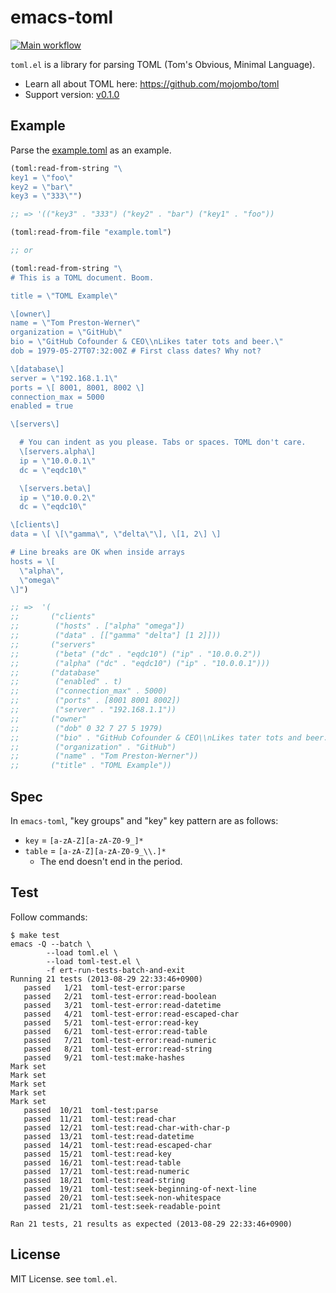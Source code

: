 emacs-toml
==========

[![Main workflow](https://github.com/gongo/emacs-toml/workflows/Main%20workflow/badge.svg)](https://github.com/gongo/emacs-toml/actions?query=workflow%3A%22Main+workflow%22)

`toml.el` is a library for parsing TOML (Tom's Obvious, Minimal Language).

* Learn all about TOML here: https://github.com/mojombo/toml
* Support version: [v0.1.0](https://github.com/mojombo/toml/blob/master/versions/toml-v0.1.0.md)

## Example

Parse the [example.toml](https://github.com/mojombo/toml/blob/master/tests/example.toml) as an example.

```lisp
(toml:read-from-string "\
key1 = \"foo\"
key2 = \"bar\"
key3 = \"333\"")

;; => '(("key3" . "333") ("key2" . "bar") ("key1" . "foo"))
```

```lisp
(toml:read-from-file "example.toml")

;; or

(toml:read-from-string "\
# This is a TOML document. Boom.

title = \"TOML Example\"

\[owner\]
name = \"Tom Preston-Werner\"
organization = \"GitHub\"
bio = \"GitHub Cofounder & CEO\\nLikes tater tots and beer.\"
dob = 1979-05-27T07:32:00Z # First class dates? Why not?

\[database\]
server = \"192.168.1.1\"
ports = \[ 8001, 8001, 8002 \]
connection_max = 5000
enabled = true

\[servers\]

  # You can indent as you please. Tabs or spaces. TOML don't care.
  \[servers.alpha\]
  ip = \"10.0.0.1\"
  dc = \"eqdc10\"

  \[servers.beta\]
  ip = \"10.0.0.2\"
  dc = \"eqdc10\"

\[clients\]
data = \[ \[\"gamma\", \"delta\"\], \[1, 2\] \]

# Line breaks are OK when inside arrays
hosts = \[
  \"alpha\",
  \"omega\"
\]")

;; =>  '(
;;       ("clients"
;;        ("hosts" . ["alpha" "omega"])
;;        ("data" . [["gamma" "delta"] [1 2]]))
;;       ("servers"
;;        ("beta" ("dc" . "eqdc10") ("ip" . "10.0.0.2"))
;;        ("alpha" ("dc" . "eqdc10") ("ip" . "10.0.0.1")))
;;       ("database"
;;        ("enabled" . t)
;;        ("connection_max" . 5000)
;;        ("ports" . [8001 8001 8002])
;;        ("server" . "192.168.1.1"))
;;       ("owner"
;;        ("dob" 0 32 7 27 5 1979)
;;        ("bio" . "GitHub Cofounder & CEO\\nLikes tater tots and beer.")
;;        ("organization" . "GitHub")
;;        ("name" . "Tom Preston-Werner"))
;;       ("title" . "TOML Example"))
```

## Spec

In `emacs-toml`, "key groups" and "key" key pattern are as follows:

* `key` = `[a-zA-Z][a-zA-Z0-9_]*`
* `table` = `[a-zA-Z][a-zA-Z0-9_\\.]*`
    * The end doesn't end in the period.

## Test

Follow commands:

```
$ make test
emacs -Q --batch \
		--load toml.el \
		--load toml-test.el \
		-f ert-run-tests-batch-and-exit
Running 21 tests (2013-08-29 22:33:46+0900)
   passed   1/21  toml-test-error:parse
   passed   2/21  toml-test-error:read-boolean
   passed   3/21  toml-test-error:read-datetime
   passed   4/21  toml-test-error:read-escaped-char
   passed   5/21  toml-test-error:read-key
   passed   6/21  toml-test-error:read-table
   passed   7/21  toml-test-error:read-numeric
   passed   8/21  toml-test-error:read-string
   passed   9/21  toml-test:make-hashes
Mark set
Mark set
Mark set
Mark set
Mark set
   passed  10/21  toml-test:parse
   passed  11/21  toml-test:read-char
   passed  12/21  toml-test:read-char-with-char-p
   passed  13/21  toml-test:read-datetime
   passed  14/21  toml-test:read-escaped-char
   passed  15/21  toml-test:read-key
   passed  16/21  toml-test:read-table
   passed  17/21  toml-test:read-numeric
   passed  18/21  toml-test:read-string
   passed  19/21  toml-test:seek-beginning-of-next-line
   passed  20/21  toml-test:seek-non-whitespace
   passed  21/21  toml-test:seek-readable-point

Ran 21 tests, 21 results as expected (2013-08-29 22:33:46+0900)
```

## License

MIT License. see `toml.el`.
